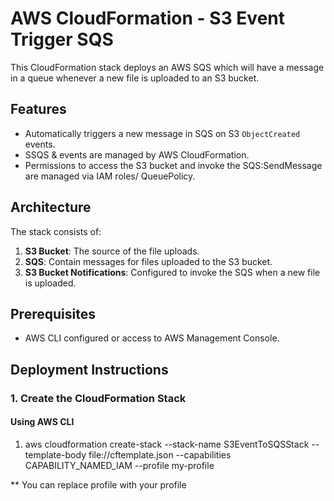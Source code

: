 # AWS CloudFormation - S3 Event Trigger SQS

This CloudFormation stack deploys an AWS SQS which will have a message in a queue whenever a new file is uploaded to an S3 bucket.

## Features
- Automatically triggers a new message in SQS on S3 `ObjectCreated` events.
- SSQS & events are managed by AWS CloudFormation.
- Permissions to access the S3 bucket and invoke the SQS:SendMessage are managed via IAM roles/ QueuePolicy.

## Architecture
The stack consists of:
1. **S3 Bucket**: The source of the file uploads.
2. **SQS**: Contain messages for files uploaded to the S3 bucket.
3. **S3 Bucket Notifications**: Configured to invoke the SQS when a new file is uploaded.


## Prerequisites
- AWS CLI configured or access to AWS Management Console.

## Deployment Instructions

### 1. Create the CloudFormation Stack

#### Using AWS CLI
1. aws cloudformation create-stack --stack-name S3EventToSQSStack --template-body file://cftemplate.json --capabilities CAPABILITY_NAMED_IAM --profile  my-profile

** You can replace profile with your profile
